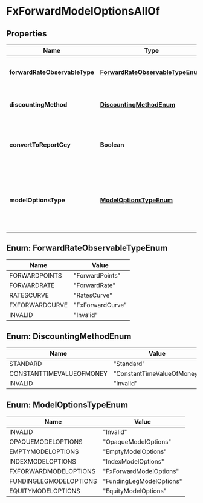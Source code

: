 

# FxForwardModelOptionsAllOf


## Properties

Name | Type | Description | Notes
------------ | ------------- | ------------- | -------------
**forwardRateObservableType** | [**ForwardRateObservableTypeEnum**](#ForwardRateObservableTypeEnum) | The available values are: ForwardPoints, ForwardRate, RatesCurve, FxForwardCurve, Invalid | 
**discountingMethod** | [**DiscountingMethodEnum**](#DiscountingMethodEnum) | The available values are: Standard, ConstantTimeValueOfMoney, Invalid | 
**convertToReportCcy** | **Boolean** | Convert all FX flows to the report currency  By setting this all FX forwards will be priced using Forward Curves that have Report Currency as the base. | 
**modelOptionsType** | [**ModelOptionsTypeEnum**](#ModelOptionsTypeEnum) | The available values are: Invalid, OpaqueModelOptions, EmptyModelOptions, IndexModelOptions, FxForwardModelOptions, FundingLegModelOptions, EquityModelOptions | 



## Enum: ForwardRateObservableTypeEnum

Name | Value
---- | -----
FORWARDPOINTS | &quot;ForwardPoints&quot;
FORWARDRATE | &quot;ForwardRate&quot;
RATESCURVE | &quot;RatesCurve&quot;
FXFORWARDCURVE | &quot;FxForwardCurve&quot;
INVALID | &quot;Invalid&quot;



## Enum: DiscountingMethodEnum

Name | Value
---- | -----
STANDARD | &quot;Standard&quot;
CONSTANTTIMEVALUEOFMONEY | &quot;ConstantTimeValueOfMoney&quot;
INVALID | &quot;Invalid&quot;



## Enum: ModelOptionsTypeEnum

Name | Value
---- | -----
INVALID | &quot;Invalid&quot;
OPAQUEMODELOPTIONS | &quot;OpaqueModelOptions&quot;
EMPTYMODELOPTIONS | &quot;EmptyModelOptions&quot;
INDEXMODELOPTIONS | &quot;IndexModelOptions&quot;
FXFORWARDMODELOPTIONS | &quot;FxForwardModelOptions&quot;
FUNDINGLEGMODELOPTIONS | &quot;FundingLegModelOptions&quot;
EQUITYMODELOPTIONS | &quot;EquityModelOptions&quot;



